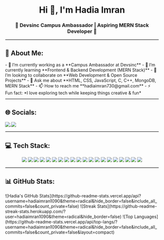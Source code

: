 <h1 align="center">Hi 👋, I'm Hadia Imran</h1>
<h3 align="center">🌟 Devsinc Campus Ambassador | Aspiring MERN Stack Developer 🌟</h3>

<hr style="border:1px solid #ccc; margin:10px 0;"> <!-- Thin light partition -->

<h2>💫 About Me:</h2>
- 🔭 I’m currently working as a **Campus Ambassador at Devsinc**  
- 🌱 I’m currently learning **Frontend & Backend Development (MERN Stack)**  
- 👯 I’m looking to collaborate on **Web Development & Open Source Projects**  
- 💬 Ask me about **HTML, CSS, JavaScript, C, C++, MongoDB, MERN Stack**  
- 📫 How to reach me **hadiaimran730@gmail.com**  
- ⚡ Fun fact: *I love exploring tech while keeping things creative & fun*  

<hr style="border:1px solid #ccc; margin:10px 0;">

<h2>🌐 Socials:</h2>
<p align="left">
<a href="https://www.linkedin.com/in/hadia-imran-844438285" target="blank">
<img align="center" src="https://img.shields.io/badge/LinkedIn-%230077B5.svg?logo=linkedin&logoColor=white" />
</a>
<a href="mailto:hadiaimran730@gmail.com" target="blank">
<img align="center" src="https://img.shields.io/badge/Gmail-D14836.svg?logo=gmail&logoColor=white" />
</a>
</p>

<hr style="border:1px solid #ccc; margin:10px 0;">

<h2>💻 Tech Stack:</h2>
<p align="center">
<img src="https://img.shields.io/badge/C-%2300599C.svg?style=for-the-badge&logo=c&logoColor=white" />
<img src="https://img.shields.io/badge/C++-%2300599C.svg?style=for-the-badge&logo=cplusplus&logoColor=white" />
<img src="https://img.shields.io/badge/HTML5-%23E34F26.svg?style=for-the-badge&logo=html5&logoColor=white" />
<img src="https://img.shields.io/badge/CSS3-%231572B6.svg?style=for-the-badge&logo=css3&logoColor=white" />
<img src="https://img.shields.io/badge/JavaScript-%23323330.svg?style=for-the-badge&logo=javascript&logoColor=%23F7DF1E" />
<img src="https://img.shields.io/badge/React-%2320232a.svg?style=for-the-badge&logo=react&logoColor=%2361DAFB" />
<img src="https://img.shields.io/badge/Node.js-6DA55F?style=for-the-badge&logo=node.js&logoColor=white" />
<img src="https://img.shields.io/badge/Express.js-%23404d59.svg?style=for-the-badge&logo=express&logoColor=%2361DAFB" />
<img src="https://img.shields.io/badge/MongoDB-%234ea94b.svg?style=for-the-badge&logo=mongodb&logoColor=white" />
<img src="https://img.shields.io/badge/PHP-%23777BB4.svg?style=for-the-badge&logo=php&logoColor=white" />
<img src="https://img.shields.io/badge/WordPress-%23117AC9.svg?style=for-the-badge&logo=wordpress&logoColor=white" />
<img src="https://img.shields.io/badge/MySQL-%2300f.svg?style=for-the-badge&logo=mysql&logoColor=white" />
<img src="https://img.shields.io/badge/Oracle-%23F00000.svg?style=for-the-badge&logo=oracle&logoColor=white" />
<img src="https://img.shields.io/badge/Microsoft_SQL_Server-CC2927?style=for-the-badge&logo=microsoft-sql-server&logoColor=white" />
<img src="https://img.shields.io/badge/Apache-%23D42029.svg?style=for-the-badge&logo=apache&logoColor=white" />
<img src="https://img.shields.io/badge/Netlify-%23000000.svg?style=for-the-badge&logo=netlify&logoColor=#00C7B7" />
<img src="https://img.shields.io/badge/Vercel-%23000000.svg?style=for-the-badge&logo=vercel&logoColor=white" />
<img src="https://img.shields.io/badge/Canva-%2300C4CC.svg?style=for-the-badge&logo=Canva&logoColor=white" />
<img src="https://img.shields.io/badge/Git-%23F05033.svg?style=for-the-badge&logo=git&logoColor=white" />
<img src="https://img.shields.io/badge/GitHub-%23121011.svg?style=for-the-badge&logo=github&logoColor=white" />
</p>

<hr style="border:1px solid #ccc; margin:10px 0;">

<h2>📊 GitHub Stats:</h2>
![Hadia's GitHub Stats](https://github-readme-stats.vercel.app/api?username=hadiaimran1090&theme=radical&hide_border=false&include_all_commits=false&count_private=false)  
![Streak Stats](https://github-readme-streak-stats.herokuapp.com/?user=hadiaimran1090&theme=radical&hide_border=false)  
![Top Languages](https://github-readme-stats.vercel.app/api/top-langs/?username=hadiaimran1090&theme=radical&hide_border=false&include_all_commits=false&count_private=false&layout=compact)

